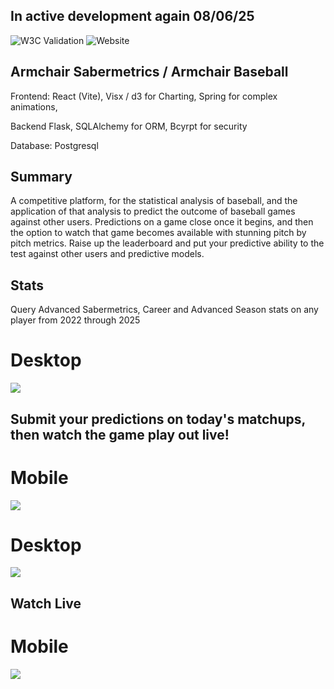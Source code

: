 ## In active development again 08/06/25



![W3C Validation](https://img.shields.io/w3c-validation/default?targetUrl=https%3A%2F%2Farmchairsaber.onrender.com%2F)
![Website](https://img.shields.io/website?url=https%3A%2F%2Farmchairsaber.onrender.com%2F)

## Armchair Sabermetrics / Armchair Baseball 

Frontend: React (Vite), Visx / d3 for Charting, Spring for complex animations, 

Backend Flask, SQLAlchemy for ORM, Bcyrpt for security

Database: Postgresql  


## Summary
A competitive platform, for the statistical analysis of baseball, and the application of that analysis to predict the outcome of baseball games against other users. Predictions on a game close once it begins, and then the option to watch that game becomes available with stunning pitch by pitch metrics. Raise up the leaderboard and put your predictive ability to the test against other users and predictive models.  

## Stats
Query Advanced Sabermetrics, Career and Advanced Season stats on any player from 2022 through 2025
# Desktop
![](https://github.com/FlushingBaseball/ArmChairSaber/blob/main/client/public/Images/Examples/playerCard-v2.JPG)

## Submit your predictions on today's matchups, then watch the game play out live!
# Mobile
![](https://github.com/FlushingBaseball/ArmChairSaber/blob/main/client/public/Images/Examples/TodaysGamesMobile-v2.JPG)
# Desktop
![](https://github.com/FlushingBaseball/ArmChairSaber/blob/main/client/public/Images/Examples/TodaysGames-v2.JPG)

## Watch Live
# Mobile
![](https://github.com/FlushingBaseball/ArmChairSaber/blob/main/client/public/Images/Examples/LiveGameMobile-v2.JPG)
  




